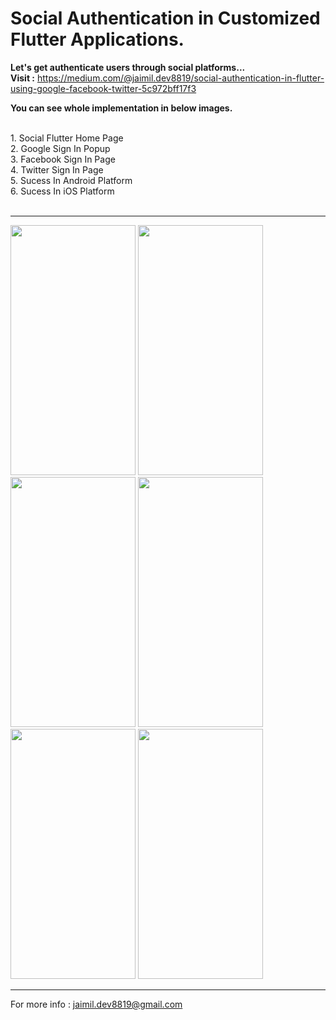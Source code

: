 # Social Authentication in Customized Flutter Applications.
<b>Let's get authenticate users through social platforms...</b><br> 
<b>Visit :</b> https://medium.com/@jaimil.dev8819/social-authentication-in-flutter-using-google-facebook-twitter-5c972bff17f3

<b>You can see whole implementation in below images.</b>

<br>
1. Social Flutter Home Page<br>
2. Google Sign In Popup<br>
3. Facebook Sign In Page<br>
4. Twitter Sign In Page<br>
5. Sucess In Android Platform<br>
6. Sucess In iOS Platform<br>
<br>
<hr>
<p float="left">
<img src="https://user-images.githubusercontent.com/52445432/126596144-5997a054-bfaa-45ff-8443-3ecf02a025e8.png" width="200" height="400" />
<img src="https://user-images.githubusercontent.com/52445432/126596302-816691c1-5e2d-46cf-b257-309926855b9e.png" width="200" height="400" />
<img src="https://user-images.githubusercontent.com/52445432/126596290-f601df15-58a7-4970-941f-7b4ab8b58abf.png" width="200" height="400" />
<img src="https://user-images.githubusercontent.com/52445432/126596681-930f6e73-4207-4b53-8ae2-71b23e1360ee.png" width="200" height="400" />
<img src="https://user-images.githubusercontent.com/52445432/126596209-eb026640-1835-49d2-88d6-019c5509e399.png" width="200" height="400" />
<img src="https://user-images.githubusercontent.com/52445432/126596084-a80f0ed7-14b4-42e6-93b8-e5532a9fe3e4.jpg" width="200" height="400" />
</p>
<hr>

 For more info : jaimil.dev8819@gmail.com
